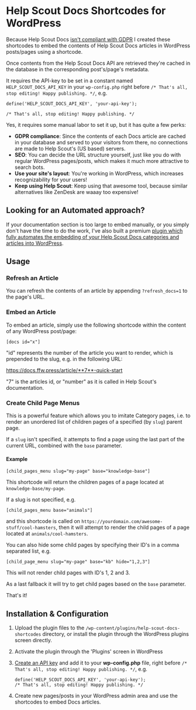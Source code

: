 
# Help Scout Docs Shortcodes for WordPress

Because Help Scout Docs [isn't compliant with GDPR](https://docs.helpscout.com/article/1263-security-at-help-scout) I created these shortcodes to embed the contents of Help Scout Docs articles in WordPress posts/pages using a shortcode.

Once contents from the Help Scout Docs API are retrieved they're cached in the database in the corresponding post's/page's metadata.

It requires the API-key to be set in a constant named `HELP_SCOUT_DOCS_API_KEY` in your `wp-config.php` right before `/* That's all, stop editing! Happy publishing. */`, e.g.

````
define('HELP_SCOUT_DOCS_API_KEY', 'your-api-key');

/* That's all, stop editing! Happy publishing. */
````

Yes, it requires some manual labor to set it up, but it has quite a few perks:

-  **GDPR compliance**: Since the contents of each Docs article are cached in your database and served to your visitors from there, no connections are made to Help Scout's (US based) servers.
-  **SEO**: You can decide the URL structure yourself, just like you do with regular WordPress pages/posts, which makes it much more attractive to search bots.
-  **Use your site's layout**: You're working in WordPress, which increases recognizability for your users!
-  **Keep using Help Scout**: Keep using that awesome tool, because similar alternatives like ZenDesk are waaay too expensive!

##  Looking for an Automated approach?
If your documentation section is too large to embed manually, or you simply don't have the time to do the work, I've also built a premium [plugin which fully automates the embedding of your Help Scout Docs categories and articles into WordPress](https://ffw.press/wordpress/wp-help-scout-docs/).

## Usage
### Refresh an Article
You can refresh the contents of an article by appending `?refresh_docs=1` to the page's URL.

### Embed an Article
To embed an article, simply use the following shortcode within the content of any WordPress post/page:

`[docs id="x"]`

"id" represents the number of the article you want to render, which is prepended to the slug, e.g. in the following URL:

https://docs.ffw.press/article/**7**-quick-start

"7" is the articles id, or "number" as it is called in Help Scout's documentation.

### Create Child Page Menus

This is a powerful feature which allows you to imitate Category pages, i.e. to render an unordered list of children pages of a specified (by `slug`) parent page.

If a `slug` isn't specified, it attempts to find a page using the last part of the current URL, combined with the `base` parameter.

#### Example

`[child_pages_menu slug="my-page" base="knowledge-base"]`

This shortcode will return the children pages of a page located at `knowledge-base/my-page`.

If a slug is not specified, e.g.

`[child_pages_menu base="animals"]`

and this shortcode is called on `https://yourdomain.com/awesome-stuff/cool-hamsters`, then it will attempt to render the child pages of a page located at `animals/cool-hamsters`.

You can also hide some child pages by specifying their ID's in a comma separated list, e.g.

`[child_page_menu slug="my-page" base="kb" hide="1,2,3"]`

This will not render child pages with ID's 1, 2 and 3.

As a last fallback it will try to get child pages based on the `base` parameter.

That's it!

## Installation & Configuration

1. Upload the plugin files to the `/wp-content/plugins/help-scout-docs-shortcodes` directory, or install the plugin through the WordPress plugins screen directly.
2. Activate the plugin through the 'Plugins' screen in WordPress
3. [Create an API key](https://developer.helpscout.com/docs-api/) and add it to your **wp-config.php** file, right before `/* That's all, stop editing! Happy publishing. */`, e.g.

   ````
   define('HELP_SCOUT_DOCS_API_KEY', 'your-api-key');
   /* That's all, stop editing! Happy publishing. */
   ````

4. Create new pages/posts in your WordPress admin area and use the shortcodes to embed Docs articles.
